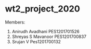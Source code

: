 # wt2_project_2020

Members:
1. Anirudh Avadhani PES1201701526
2. Shreyas S Mavanoor PES1201700837
3. Srujan V Pes1201700132
